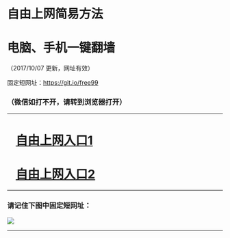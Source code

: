 ﻿# 自由上网简易方法

# 电脑、手机一键翻墙

（2017/10/07 更新，网址有效）

固定短网址：https://git.io/free99

### （微信如打不开，请转到浏览器打开）


***





# &nbsp;&nbsp; <a href="http://ft2206514425.fwq-tz-1001.info/fwqtz01.html?t=10070015959 " target="_blank">自由上网入口1</a>
# &nbsp;&nbsp; <a href="http://ft2858121863.fwq-tz-1002.info/fwqtz02.html?t=100700125801 " target="_blank">自由上网入口2</a>
***

### 请记住下图中固定短网址：

<img src="https://s3-us-west-2.amazonaws.com/fwq-1001/yjfq-20170905okok.png" /> 


***

